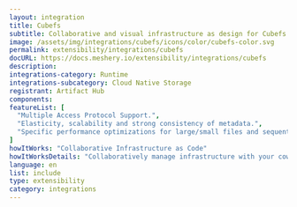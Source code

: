 ```yaml
---
layout: integration
title: Cubefs
subtitle: Collaborative and visual infrastructure as design for Cubefs
image: /assets/img/integrations/cubefs/icons/color/cubefs-color.svg
permalink: extensibility/integrations/cubefs
docURL: https://docs.meshery.io/extensibility/integrations/cubefs
description: 
integrations-category: Runtime
integrations-subcategory: Cloud Native Storage
registrant: Artifact Hub
components: 
featureList: [
  "Multiple Access Protocol Support.",
  "Elasticity, scalability and strong consistency of metadata.",
  "Specific performance optimizations for large/small files and sequential/random writes."
]
howItWorks: "Collaborative Infrastructure as Code"
howItWorksDetails: "Collaboratively manage infrastructure with your coworkers synchronously sharing the same designs."
language: en
list: include
type: extensibility
category: integrations
---
```

